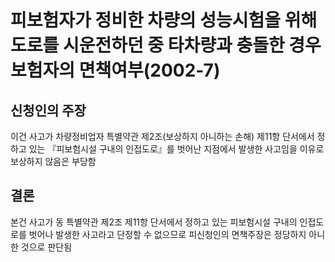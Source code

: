 # 피보험자가 정비한 차량의 성능시험을 위해 도로를 시운전하던 중 타차량과 충돌한 경우 보험자의 면책여부(2002-7)

## 신청인의 주장
이건 사고가 차량정비업자 특별약관 제2조(보상하지 아니하는 손해) 제11항 단서에서 정하고 있는 『피보험시설 구내의 인접도로』를 벗어난 지점에서 발생한 사고임을 이유로 보상하지 않음은 부당함

## 결론
본건 사고가 동 특별약관 제2조 제11항 단서에서 정하고 있는 피보험시설 구내의 인접도로를 벗어나 발생한 사고라고 단정할 수 없으므로 피신청인의 면책주장은 정당하지 아니한 것으로 판단됨